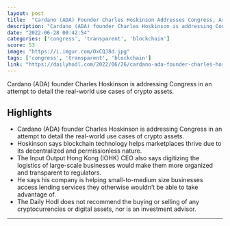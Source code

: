 ```yaml
---
layout: post
title:  "Cardano (ADA) Founder Charles Hoskinson Addresses Congress, Argues for Real-World Uses of Crypto and Blockchain - The Daily Hodl"
description: "Cardano (ADA) founder Charles Hoskinson is addressing Congress in an attempt to detail the real-world use cases of crypto assets."
date: "2022-06-28 00:42:54"
categories: ['congress', 'transparent', 'blockchain']
score: 53
image: "https://i.imgur.com/OxCQJ8d.jpg"
tags: ['congress', 'transparent', 'blockchain']
link: "https://dailyhodl.com/2022/06/26/cardano-ada-founder-charles-hoskinson-addresses-congress-argues-for-real-world-uses-of-crypto-and-blockchain/"
---
```


Cardano (ADA) founder Charles Hoskinson is addressing Congress in an attempt to detail the real-world use cases of crypto assets.

## Highlights

- Cardano (ADA) founder Charles Hoskinson is addressing Congress in an attempt to detail the real-world use cases of crypto assets.
- Hoskinson says blockchain technology helps marketplaces thrive due to its decentralized and permissionless nature.
- The Input Output Hong Kong (IOHK) CEO also says digitizing the logistics of large-scale businesses would make them more organized and transparent to regulators.
- He says his company is helping small-to-medium size businesses access lending services they otherwise wouldn’t be able to take advantage of.
- The Daily Hodl does not recommend the buying or selling of any cryptocurrencies or digital assets, nor is an investment advisor.

---
